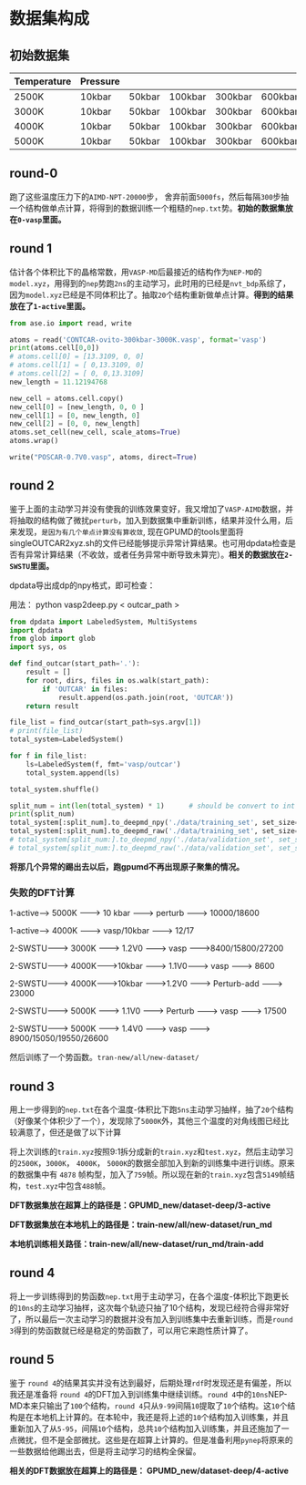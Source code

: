 
# 数据集构成
## 初始数据集
| Temperature | Pressure |        |         |         |         |          |          |
|-------------|----------|--------|---------|---------|---------|----------|----------|
| 2500K       | 10kbar   | 50kbar | 100kbar | 300kbar | 600kbar |          |          |
| 3000K       | 10kbar   | 50kbar | 100kbar | 300kbar | 600kbar | 900kbar  |          |
| 4000K       | 10kbar   | 50kbar | 100kbar | 300kbar | 600kbar | 1000kbar | 1300kbar |
| 5000K       | 10kbar   | 50kbar | 100kbar | 300kbar | 600kbar | 1000kbar | 1400kbar |

## round-0
跑了这些温度压力下的`AIMD-NPT-20000`步， 舍弃前面`5000fs`，然后每隔`300`步抽一个结构做单点计算，将得到的数据训练一个粗糙的`nep.txt`势。**初始的数据集放在`0-vasp`里面。**

## round 1
估计各个体积比下的晶格常数，用`VASP-MD`后最接近的结构作为`NEP-MD`的`model.xyz`，用得到的`nep`势跑`2ns`的主动学习，此时用的已经是`nvt_bdp`系综了，因为`model.xyz`已经是不同体积比了。抽取`20`个结构重新做单点计算。**得到的结果放在了`1-active`里面。**
```python
from ase.io import read, write

atoms = read('CONTCAR-ovito-300kbar-3000K.vasp', format='vasp')
print(atoms.cell[0,0])
# atoms.cell[0] = [13.3109, 0, 0]
# atoms.cell[1] = [ 0,13.3109, 0]
# atoms.cell[2] = [ 0, 0,13.3109]
new_length = 11.12194768

new_cell = atoms.cell.copy()
new_cell[0] = [new_length, 0, 0 ]
new_cell[1] = [0, new_length, 0]
new_cell[2] = [0, 0, new_length]
atoms.set_cell(new_cell, scale_atoms=True)
atoms.wrap()

write("POSCAR-0.7V0.vasp", atoms, direct=True)
```

## round 2
鉴于上面的主动学习并没有使我的训练效果变好，我又增加了`VASP-AIMD`数据，并将抽取的结构做了微扰`perturb`，加入到数据集中重新训练，结果并没什么用，后来发现，`是因为有几个单点计算没有算收敛`, 现在GPUMD的tools里面将singleOUTCAR2xyz.sh的文件已经能够提示异常计算结果。也可用dpdata检查是否有异常计算结果（不收敛，或者任务异常中断导致未算完）。**相关的数据放在`2-SWSTU`里面。**

dpdata导出成dp的npy格式，即可检查：

用法： python vasp2deep.py < outcar_path >

```python
from dpdata import LabeledSystem, MultiSystems
import dpdata
from glob import glob
import sys, os

def find_outcar(start_path='.'):
    result = []
    for root, dirs, files in os.walk(start_path):
        if 'OUTCAR' in files:
            result.append(os.path.join(root, 'OUTCAR'))
    return result

file_list = find_outcar(start_path=sys.argv[1])
# print(file_list)
total_system=LabeledSystem()

for f in file_list:
    ls=LabeledSystem(f, fmt='vasp/outcar')
    total_system.append(ls)

total_system.shuffle()

split_num = int(len(total_system) * 1)      # should be convert to int
print(split_num)
total_system[:split_num].to_deepmd_npy('./data/training_set', set_size=2000)
total_system[:split_num].to_deepmd_raw('./data/training_set', set_size=2000)
# total_system[split_num:].to_deepmd_npy('./data/validation_set', set_size=500)
# total_system[split_num:].to_deepmd_raw('./data/validation_set', set_size=500)
```

**将那几个异常的踢出去以后，跑gpumd不再出现原子聚集的情况。**

### 失败的DFT计算
1-active--> 5000K ---> 10 kbar ---> perturb ---> 10000/18600

1-active--> 4000K ---> vasp/10kbar ---> 12/17

2-SWSTU---> 3000K ---> 1.2V0 ---> vasp --->8400/15800/27200

2-SWSTU---> 4000K--->10kbar ---> 1.1V0---> vasp ---> 8600

2-SWSTU---> 4000K--->10kbar --->1.2V0 ---> Perturb-add ---> 23000

2-SWSTU---> 5000K ---> 1.1V0 ---> Perturb ---> vasp ---> 17500

2-SWSTU---> 5000K ---> 1.4V0 ---> vasp ---> 8900/15050/19550/26600

然后训练了一个势函数。`tran-new/all/new-dataset/`

## round 3
用上一步得到的`nep.txt`在各个温度-体积比下跑`5ns`主动学习抽样，抽了`20`个结构（好像某个体积少了一个），发现除了`5000K`外，其他三个温度的对角线图已经比较满意了，但还是做了以下计算

将上次训练的`train.xyz`按照9:1拆分成新的`train.xyz`和`test.xyz`，然后主动学习的`2500K`，`3000K`， `4000K`， `5000K`的数据全部加入到新的训练集中进行训练。原来的数据集中有 `4878` 帧构型，加入了`759`帧。所以现在新的`train.xyz`包含`5149`帧结构，`test.xyz`中包含`488`帧。

**DFT数据集放在超算上的路径是：GPUMD_new/dataset-deep/3-active**

**DFT数据集放在本地机上的路径是：train-new/all/new-dataset/run_md**

**本地机训练相关路径：train-new/all/new-dataset/run_md/train-add**

## round 4
将上一步训练得到的势函数`nep.txt`用于主动学习，在各个温度-体积比下跑更长的`10ns`的主动学习抽样，这次每个轨迹只抽了10个结构，发现已经符合得非常好了，所以最后一次主动学习的数据并没有加入到训练集中去重新训练，而是`round 3`得到的势函数就已经是稳定的势函数了，可以用它来跑性质计算了。

## round 5
鉴于 `round 4`的结果其实并没有达到最好，后期处理`rdf`时发现还是有偏差，所以我还是准备将 `round 4`的DFT加入到训练集中继续训练。`round 4`中的`10ns`NEP-MD本来只输出了`100`个结构，`round 4`只从`9-99`间隔`10`提取了`10`个结构。这`10`个结构是在本地机上计算的。在本轮中，我还是将上述的`10`个结构加入训练集，并且重新加入了从`5-95`，间隔`10`个结构，总共`10`个结构加入训练集，并且还施加了一点微扰，但不是全部微扰。这些是在超算上计算的。但是准备利用`pynep`将原来的一些数据给他踢出去，但是将主动学习的结构全保留。

**相关的DFT数据放在超算上的路径是： GPUMD_new/dataset-deep/4-active**